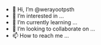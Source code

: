 - 👋 Hi, I’m @werayootpsth
- 👀 I’m interested in ...
- 🌱 I’m currently learning ...
- 💞️ I’m looking to collaborate on ...
- 📫 How to reach me ...

<!---
werayootpsth/werayootpsth is a ✨ special ✨ repository because its `README.md` (this file) appears on your GitHub profile.
You can click the Preview link to take a look at your changes.
--->
